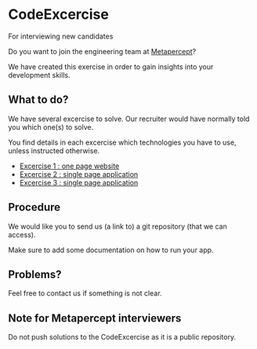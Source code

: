 # CodeExcercise
For interviewing new candidates

Do you want to join the engineering team at [Metapercept](https://metapercept.com/)?

We have created this exercise in order to gain insights into your development skills.

## What to do?

We have several excercise to solve. Our recruiter would have normally told you which one(s) to solve.

You find details in each excercise which technologies you have to use, unless instructed otherwise.

- [Excercise 1 : one page website](./Excercise-1/ex1-one-page.md)
- [Excercise 2 : single page application](./Excercise-2/ex2-spa.md)
- [Excercise 3 : single page application](./Excercise-3/ex3-spa.md)

## Procedure

We would like you to send us (a link to) a git repository (that we can access).  

Make sure to add some documentation on how to run your app.

## Problems?

Feel free to contact us if something is not clear.

## Note for Metapercept interviewers

Do not push solutions to the CodeExcercise as it is a public repository.
